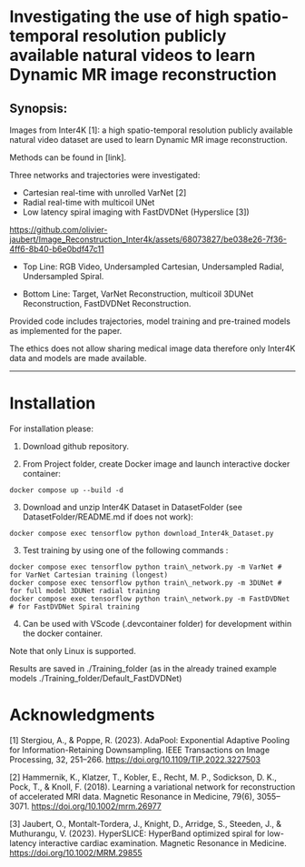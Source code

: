 Investigating the use of high spatio-temporal resolution publicly available natural videos to learn Dynamic MR image reconstruction
====================================================================================================================================

Synopsis: 
---------

Images from Inter4K \[1\]: a high spatio-temporal resolution publicly available natural video dataset 
are used to learn Dynamic MR image reconstruction.

Methods can be found in \[link\].

Three networks and trajectories were investigated: 
- Cartesian real-time with unrolled VarNet \[2\]
- Radial real-time with multicoil UNet
- Low latency spiral imaging with FastDVDNet (Hyperslice \[3\]) 

https://github.com/olivier-jaubert/Image_Reconstruction_Inter4k/assets/68073827/be038e26-7f36-4ff6-8b40-b6e0bdf47c11

- Top Line: RGB Video, Undersampled Cartesian, Undersampled Radial, Undersampled Spiral.

- Bottom Line: Target,    VarNet Reconstruction, multicoil 3DUNet Reconstruction, FastDVDNet Reconstruction.


Provided code includes trajectories, model training and pre-trained models as implemented for the paper.

The ethics does not allow sharing medical image data therefore only Inter4K data and models are made available. 

------------------------------------------------------

Installation
============

For installation please:
1) Download github repository.

2) From Project folder, create Docker image and launch interactive docker container: 
```
docker compose up --build -d
```   

3) Download and unzip Inter4K Dataset in DatasetFolder (see DatasetFolder/README.md if does not work):
```
docker compose exec tensorflow python download_Inter4k_Dataset.py
```

3) Test training by using one of the following commands :

```
docker compose exec tensorflow python train\_network.py -m VarNet # for VarNet Cartesian training (longest)
docker compose exec tensorflow python train\_network.py -m 3DUNet # for full model 3DUNet radial training
docker compose exec tensorflow python train\_network.py -m FastDVDNet # for FastDVDNet Spiral training
```


4) Can be used with VScode (.devcontainer folder) for development within the docker container.

Note that only Linux is supported.

Results are saved in ./Training\_folder (as in the already trained example models ./Training\_folder/Default\_FastDVDNet)

Acknowledgments
===============

\[1\] Stergiou, A., & Poppe, R. (2023). AdaPool: Exponential Adaptive Pooling for Information-Retaining Downsampling. IEEE Transactions on Image Processing, 32, 251–266. https://doi.org/10.1109/TIP.2022.3227503

\[2\] Hammernik, K., Klatzer, T., Kobler, E., Recht, M. P., Sodickson, D. K., Pock, T., & Knoll, F. (2018). Learning a variational network for reconstruction of accelerated MRI data. Magnetic Resonance in Medicine, 79(6), 3055–3071. https://doi.org/10.1002/mrm.26977

\[3\] Jaubert, O., Montalt-Tordera, J., Knight, D., Arridge, S., Steeden, J., & Muthurangu, V. (2023). HyperSLICE: HyperBand optimized spiral for low-latency interactive cardiac examination. Magnetic Resonance in Medicine. https://doi.org/10.1002/MRM.29855
